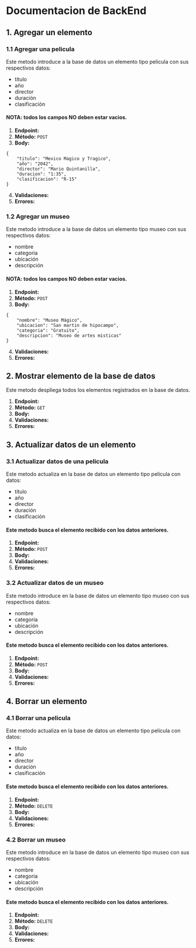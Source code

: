 # Documentacion de BackEnd

## 1. Agregar un elemento
### 1.1 Agregar una pelicula
Este metodo introduce a la base de datos un elemento tipo pelicula con sus respectivos datos:
- título
- año
- director
- duración
- clasificación

#### NOTA: todos los campos NO deben estar vacios.

1. **Endpoint:**
2. **Método:** ```POST```
3. **Body:** 

```
{
    "titulo": "Mexico Magico y Tragico",
    "año": "2042",
    "director": "Mario Quintanilla",
    "duracion": "1:35",
    "clasificacion": "R-15"
}

```

4. **Validaciones:**
5. **Errores:**

### 1.2 Agregar un museo
Este metodo introduce a la base de datos un elemento tipo museo con sus respectivos datos:
- nombre
- categoria
- ubicación
- descripción

#### NOTA: todos los campos NO deben estar vacios.

1. **Endpoint:**
2. **Método:** ```POST```
3. **Body:**

```
{
    "nombre": "Museo Mágico",
    "ubicacion": "San martin de hipocampo",
    "categoria": "Gratuito",
    "descripcion": "Museo de artes misticas"
}
```

4. **Validaciones:**
5. **Errores:**

## 2. Mostrar elemento de la base de datos

Este metodo despliega todos los elementos registrados en la base de datos.

1. **Endpoint:**
2. **Método:** ```GET```
3. **Body:**
4. **Validaciones:**
5. **Errores:**

## 3. Actualizar datos de un elemento
### 3.1 Actualizar datos de una pelicula
Este metodo actualiza en la base de datos un elemento tipo pelicula con datos:
- título
- año
- director
- duración
- clasificación

#### Este metodo busca el elemento recibido con los datos anteriores.

1. **Endpoint:**
2. **Método:** ```POST```
3. **Body:**
4. **Validaciones:**
5. **Errores:**

### 3.2 Actualizar datos de un museo
Este metodo introduce en la base de datos un elemento tipo museo con sus respectivos datos:
- nombre
- categoria
- ubicación
- descripción

#### Este metodo busca el elemento recibido con los datos anteriores.

1. **Endpoint:**
2. **Método:** ```POST```
3. **Body:**
4. **Validaciones:**
5. **Errores:**


## 4. Borrar un elemento
### 4.1 Borrar una pelicula
Este metodo actualiza en la base de datos un elemento tipo pelicula con datos:
- título
- año
- director
- duración
- clasificación

#### Este metodo busca el elemento recibido con los datos anteriores.

1. **Endpoint:**
2. **Método:** ```DELETE```
3. **Body:**
4. **Validaciones:**
5. **Errores:**

### 4.2 Borrar un museo
Este metodo introduce en la base de datos un elemento tipo museo con sus respectivos datos:
- nombre
- categoria
- ubicación
- descripción

#### Este metodo busca el elemento recibido con los datos anteriores.

1. **Endpoint:**
2. **Método:** ```DELETE```
3. **Body:**
4. **Validaciones:**
5. **Errores:**



